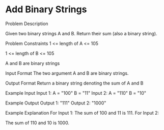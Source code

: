 # Add Binary Strings

Problem Description

Given two binary strings A and B. Return their sum (also a binary string).


Problem Constraints
1 <= length of A <= 105

1 <= length of B <= 105

A and B are binary strings



Input Format
The two argument A and B are binary strings.



Output Format
Return a binary string denoting the sum of A and B



Example Input
Input 1:
A = "100"
B = "11"
Input 2:
A = "110"
B = "10"


Example Output
Output 1:
"111"
Output 2:
"1000"


Example Explanation
For Input 1:
The sum of 100 and 11 is 111.
For Input 2:
 
The sum of 110 and 10 is 1000.